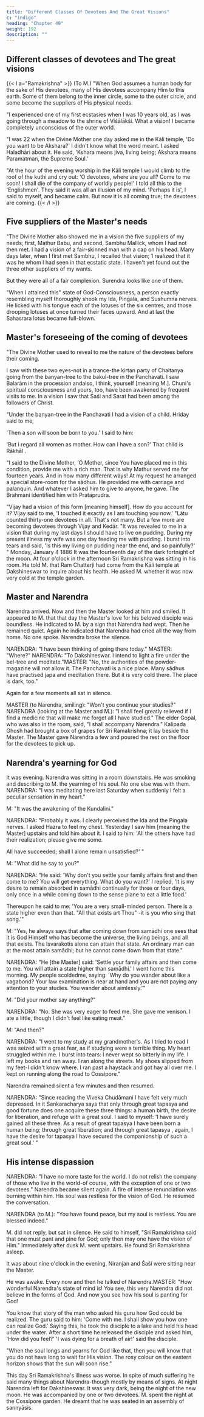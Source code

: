 ```yaml
---
title: "Different Classes Of Devotees And The Great Visions"
c: "indigo"
heading: "Chapter 49"
weight: 192
description: ""
---
```




## Different classes of devotees and The great visions

{{< l a="Ramakrishna" >}}
(To M.) "When God assumes a human body for the sake of His devotees, many of His devotees accompany Him to this earth. Some of them belong to the inner circle, some to
the outer circle, and some become the suppliers of His physical needs.

"I experienced one of my first ecstasies when I was 10 years old, as I was going through a meadow to the shrine of Viśālākśi. What a vision! I became completely unconscious of the outer world.

"I was 22 when the Divine Mother one day asked me in the Kāli temple, 'Do you want to be Akshara?' I didn't know what the word meant. I asked
Haladhāri about it. He said, 'Kshara means jiva, living being; Akshara means Paramatman, the Supreme Soul.'

"At the hour of the evening worship in the Kāli temple I would climb to the roof of the kuthi and cry out: 'O devotees, where are you all? Come to me soon! I shall die of the
company of worldly people!' I told all this to the 'Englishmen'. They said it was all an illusion of my mind. 'Perhaps it is', I said to myself, and became calm. But now it is all coming true; the devotees are coming.
{{< /l >}}


## Five suppliers of the Master's needs

"The Divine Mother also showed me in a vision the five suppliers of my needs; first, Mathur Babu, and second, Sambhu Mallick, whom I had not then met. I had a vision of a
fair-skinned man with a cap on his head. Many days later, when I first met Sambhu, I recalled that vision; 1 realized that it was he whom I had seen in that ecstatic state. I
haven't yet found out the three other suppliers of my wants. 

But they were all of a fair complexion. Surendra looks like one of them.

"When I attained this" state of God-Consciousness, a person exactly resembling myself thoroughly shook my Ida, Pingala, and Sushumna nerves. He licked with his tongue each of the lotuses of the six centres, and those drooping lotuses at once turned their faces upward. And at last the Sahasrara lotus became full-blown.

## Master's foreseeing of the coming of devotees

"The Divine Mother used to reveal to me the nature of the devotees before their coming. 

I saw with these two eyes-not in a trance-the kirtan party of Chaitanya going from the banyan-tree to the bakul-tree in the Panchavati. I saw Balarām in the procession andalso, I think, yourself [meaning M.]. Chuni's spiritual consciousness and yours, too, have been awakened by frequent visits to me. In a vision I saw that Śaśi and Sarat had been
among the followers of Christ. 

"Under the banyan-tree in the Panchavati I had a vision of a child. Hriday said to me,

'Then a son will soon be born to you.' I said to him:

'But I regard all women as mother. How can I have a son?' That child is Rākhāl .

"I said to the Divine Mother, 'O Mother, since You have placed me in this condition, provide me with a rich man. That is why Mathur served me for fourteen years. And in
how many different ways! At my request he arranged a special store-room for the sādhus. He provided me with carriage and palanquin. And whatever I asked him to give
to anyone, he gave. The Brahmani identified him with Prataprudra.

"Vijay had a vision of this form [meaning himself]. How do you account for it? Vijay said
to me, 'I touched it exactly as I am touching you now.'
"Lātu counted thirty-one devotees in all. That's not many. But a few more are becoming
devotees through Vijay and Kedār.
"It was revealed to me in a vision that during my last days I should have to live on
pudding. During my present illness my wife was one day feeding me with pudding. I
burst into tears and said, 'Is this my living on pudding near the end, and so painfully?' "
Monday, January 4 1886
It was the fourteenth day of the dark fortnight of the moon. At four o'clock in the
afternoon Sri Ramakrishna was sitting in his room. He told M. that Ram Chatterji had
come from the Kāli temple at Dakshineswar to inquire about his health. He asked M.
whether it was now very cold at the temple garden.

## Master and Narendra

Narendra arrived. Now and then the Master looked at him and smiled. It appeared to M. that that day the Master's love for his beloved disciple was boundless. He indicated to M.
by a sign that Narendra had wept. Then he remained quiet. Again he indicated that Narendra had cried all the way from home.
No one spoke. Narendra broke the silence. 

NARENDRA: "I have been thinking of going there today."
MASTER: "Where?"
NARENDRA: "To Dakshineswar. I intend to light a fire under the bel-tree and meditate."MASTER: "No, the authorities of the powder-magazine will not allow it. The Panchavati is
a nice place. Many sādhus have practised japa and meditation there. But it is very cold
there. The place is dark, too."

Again for a few moments all sat in silence.

MASTER (to Narendra, smiling): "Won't you continue your studies?"
NARENDRA (looking at the Master and M.): "I shall feel greatly relieved if I find a
medicine that will make me forget all I have studied."
The elder Gopal, who was also in the room, said, "I shall accompany Narendra."
Kalipada Ghosh had brought a box of grapes for Sri Ramakrishna; it lay beside the
Master. The Master gave Narendra a few and poured the rest on the floor for the
devotees to pick up.

## Narendra's yearning for God

It was evening. Narendra was sitting in a room downstairs. He was smoking and describing to M. the yearning of his soul. No one else was with them.
NARENDRA: "I was meditating here last Saturday when suddenly I felt a peculiar sensation in my heart."

M: "It was the awakening of the Kundalini."

NARENDRA: "Probably it was. I clearly perceived the Ida and the Pingala nerves. I asked Hazra to feel my chest. Yesterday I saw him [meaning the Master] upstairs and told him
about it. I said to him: 'All the others have had their realization; please give me some.

All have succeeded; shall I alone remain unsatisfied?' "

M: "What did he say to you?"

NARENDRA: "He said: 'Why don't you settle your family affairs first and then come to me? You will get everything. What do you want?' I replied, 'It is my desire to remain
absorbed in samādhi continually for three or four days, only once in a while coming down
to the sense plane to eat a little food.' 

Thereupon he said to me: 'You are a very small-minded person. There is a state higher even than that. "All that exists art Thou" -it is
you who sing that song.'"

M: "Yes, he always says that after coming down from samādhi one sees that it is God Himself who has become the universe, the living beings, and all that exists. The
Isvarakotis alone can attain that state. An ordinary man can at the most attain samādhi;
but he cannot come down from that state."

NARENDRA: "He [the Master] said: 'Settle your family affairs and then come to me. You will attain a state higher than samādhi.' I went home this morning. My people scoldedme, saying: 'Why do you wander about like a vagabond? Your law examination is near at hand and you are not paying any attention to your studies. You wander about
aimlessly.'"

M: "Did your mother say anything?"

NARENDRA: "No. She was very eager to feed me. She gave me venison. I ate a little,
though I didn't feel like eating meat."

M: "And then?"

NARENDRA: "I went to my study at my grandmother's. As I tried to read I was seized
with a great fear, as if studying were a terrible thing. My heart struggled within me. I
burst into tears: I never wept so bitterly in my life. I left my books and ran away. I ran
along the streets. My shoes slipped from my feet-I didn't know where. I ran past a
haystack and got hay all over me. I kept on running along the road to Cossipore."

Narendra remained silent a few minutes and then resumed.

NARENDRA: "Since reading the Viveka Chudāmani I have felt very much depressed. In it Sankaracharya says that only through great tapasya and good fortune does one acquire
these three things: a human birth, the desire for liberation, and refuge with a great soul.
I said to myself: 'I have surely gained all these three. As a result of great tapasya I
have been born a human being; through great
liberation; and through great
tapasya , again, I have the desire for
tapasya I have secured the companionship of
such a great soul.' "

## His intense dispassion

NARENDRA: "I have no more taste for the world. I do not relish the company of those who live in the world-of course, with the exception of one or two devotees."
Narendra became silent again. A fire of intense renunciation was burning within him. His soul was restless for the vision of God. He resumed the conversation.

NARENDRA (to M.): "You have found peace, but my soul is restless. You are blessed indeed."

M. did not reply, but sat in silence. He said to himself, "Sri Ramakrishna said that one must pant and pine for God; only then may one have the vision of Him."
Immediately after dusk M. went upstairs. He found Sri Ramakrishna asleep. 

It was about nine o'clock in the evening. Niranjan and Śaśi were sitting near the Master.

He was awake. Every now and then he talked of Narendra.MASTER: "How wonderful Narendra's state of mind is! You see, this very Narendra did not believe in the forms of God. And now you see how his soul is panting for God! 

You know that story of the man who asked his guru how God could be realized. The guru said to him: 'Come with me. I shall show you how one can realize God.' Saying this, he took
the disciple to a lake and held his head under the water. After a short time he released
the disciple and asked him, 'How did you feel?' 'I was dying for a breath of air!' said the
disciple.

"When the soul longs and yearns for God like that, then you will know that you do not have long to wait for His vision. The rosy colour on the eastern horizon shows that the
sun will soon rise." 

This day Sri Ramakrishna's illness was worse. In spite of much suffering he said many things about Narendra-though mostly by means of signs.
At night Narendra left for Dakshineswar. It was very dark, being the night of the new moon. He was accompanied by one or two devotees. M. spent the night at the Cossipore
garden. He dreamt that he was seated in an assembly of sannyāsis.

